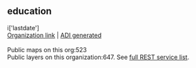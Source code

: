 <h2>education</h2> i['lastdate'] <br /><a target='new' href='https://education.maps.arcgis.com'>Organization link</a> | <a target='new' href='https://trbaker.github.io/ADI/'>ADI generated</a><br /><br />Public maps on this org:523<br />Public layers on this organization:647. See <a target='new' href='https://services.arcgis.com/BG6nSlhZSAWtExvp/ArcGIS/rest/services'>full REST service list</a>.